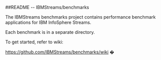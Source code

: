 ##README --  IBMStreams/benchmarks

The IBMStreams benchmarks project contains performance benchmark applications for IBM InfoSphere Streams.

Each benchmark is in a separate directory.

To get started, refer to wiki: 

https://github.com/IBMStreams/benchmarks/wiki
�
